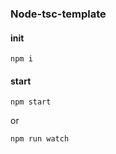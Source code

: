 ### Node-tsc-template

#### init

```shell
npm i
```

#### start

```shell
npm start
```

or

```
npm run watch
```
